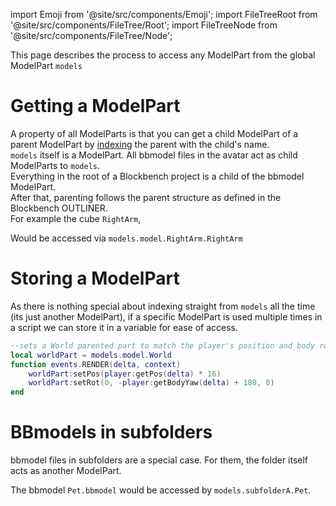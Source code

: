 import Emoji from '@site/src/components/Emoji';
import FileTreeRoot from '@site/src/components/FileTree/Root';
import FileTreeNode from '@site/src/components/FileTree/Node';

This page describes the process to access any ModelPart from the global ModelPart <code>models</code>

# Getting a ModelPart

A property of all ModelParts is that you can get a child ModelPart of a parent ModelPart by [indexing](/tutorials/types/Tables#generic-indexing) the parent with the child's name.<br/>
<code>models</code> itself is a ModelPart. All bbmodel files in the avatar act as child ModelParts to <code>models</code>.<br/>
Everything in the root of a Blockbench project is a child of the bbmodel ModelPart.<br/>
After that, parenting follows the parent structure as defined in the Blockbench OUTLINER.<br/>
For example the cube <Emoji icon="blockbench/cube"/> <code>RightArm</code>,<br/>

<FileTreeRoot>
  <FileTreeNode label="model.bbmodel" icon="file/bbmodel">
    <FileTreeNode label="Head" icon="blockbench/group">
      <FileTreeNode label="Head" icon="blockbench/cube"/>
      <FileTreeNode label="Head Layer" icon="blockbench/cube"/>
    </FileTreeNode>
    <FileTreeNode label="RightArm" icon="blockbench/group">
      <FileTreeNode label="RightArm" icon="blockbench/cube"/>
      <FileTreeNode label="RightArm Layer" icon="blockbench/cube"/>
    </FileTreeNode>
  </FileTreeNode>
</FileTreeRoot>

Would be accessed via <code>models.model.RightArm.RightArm</code>

# Storing a ModelPart

As there is nothing special about indexing straight from <code>models</code> all the time (its just another ModelPart), if a specific ModelPart is used multiple times in a script we can store it in a variable for ease of access.

```lua
--sets a World parented part to match the player's position and body rotation
local worldPart = models.model.World
function events.RENDER(delta, context)
    worldPart:setPos(player:getPos(delta) * 16)
    worldPart:setRot(0, -player:getBodyYaw(delta) + 180, 0)
end
```

# BBmodels in subfolders

bbmodel files in subfolders are a special case. For them, the folder itself acts as another ModelPart.<br/>

<FileTreeRoot>
  <FileTreeNode label="subfolderA" icon="file/folder">
    <FileTreeNode label="Pet.bbmodel" icon="file/bbmodel"/>
    <FileTreeNode label="bow.bbmodel" icon="file/bbmodel"/>
  </FileTreeNode>
  <FileTreeNode label="subfolderB" icon="file/folder">
    <FileTreeNode label="model.bbmodel" icon="file/bbmodel"/>
    <FileTreeNode label="bow.bbmodel" icon="file/bbmodel"/>
  </FileTreeNode>
</FileTreeRoot>

The bbmodel <Emoji icon="file/bbmodel"/> <code>Pet.bbmodel</code> would be accessed by <code>models.subfolderA.Pet</code>.<br/>
